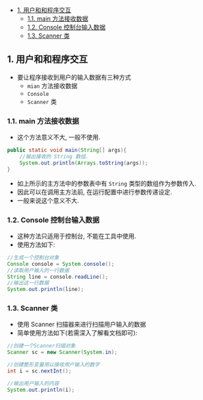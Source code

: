 <!-- TOC -->

- [1. 用户和和程序交互](#1-用户和和程序交互)
  - [1.1. main 方法接收数据](#11-main-方法接收数据)
  - [1.2. Console 控制台输入数据](#12-console-控制台输入数据)
  - [1.3. Scanner 类](#13-scanner-类)

<!-- /TOC -->

## 1. 用户和和程序交互
- 要让程序接收到用户的输入数据有三种方式
  - `mian` 方法接收数据
  - `Console`
  - `Scanner` 类

### 1.1. main 方法接收数据
- 这个方法意义不大, 一般不使用.  

```java
public static void main(String[] args){
    //输出接收的 String 数组.
    System.out.println(Arrays.toString(args));
}
```

- 如上所示的主方法中的参数表中有 `String` 类型的数组作为参数传入.
- 因此可以在调用主方法前, 在运行配置中进行参数传递设定.  
- 一般来说这个意义不大.

### 1.2. Console 控制台输入数据 
- 这种方法只适用于控制台, 不能在工具中使用. 
- 使用方法如下:  

```java
//生成一个控制台对象
Console console = System.console();
//读取用户输入的一行数据
String line = console.readLine();
//输出这一行数据
System.out.println(line);
```

### 1.3. Scanner 类
- 使用 Scanner 扫描器来进行扫描用户输入的数据
- 简单使用方法如下(若需深入了解看文档即可):  

```java
//创建一个Scanner扫描对象
Scanner sc = new Scanner(System.in);

//创建整形变量用以接收用户输入的数字
int i = sc.nextInt();

//输出用户输入的内容
System.out.println(i);
```